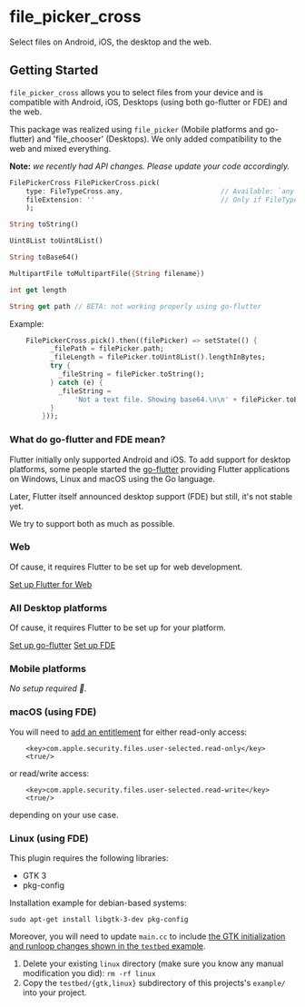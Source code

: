 # file_picker_cross

Select files on Android, iOS, the desktop and the web.

## Getting Started

`file_picker_cross` allows you to select files from your device and is compatible with Android, iOS, Desktops (using both go-flutter or FDE) and the web.

This package was realized using `file_picker` (Mobile platforms and go-flutter) and 'file_chooser' (Desktops). We only added compatibility to the web and mixed everything.

**Note:** *we recently had API changes. Please update your code accordingly.*
```dart
FilePickerCross FilePickerCross.pick(
    type: FileTypeCross.any,                        // Available: `any`, `audio`, `image`, `video`, `custom`. Note: not available using FDE
    fileExtension: ''                               // Only if FileTypeCross.custom . May be any file extension like `.dot`, `.ppt,.pptx,.odp`
    );

String toString()

Uint8List toUint8List()

String toBase64()

MultipartFile toMultipartFile({String filename})

int get length

String get path // BETA: not working properly using go-flutter
```

Example:
```dart
    FilePickerCross.pick().then((filePicker) => setState(() {
          _filePath = filePicker.path;
          _fileLength = filePicker.toUint8List().lengthInBytes;
          try {
            _fileString = filePicker.toString();
          } catch (e) {
            _fileString =
                'Not a text file. Showing base64.\n\n' + filePicker.toBase64();
          }
        }));
```

### What do go-flutter and FDE mean?

Flutter initially only supported Android and iOS. To add support for desktop platforms, some people started the [go-flutter](https://github.com/go-flutter-desktop/go-flutter) providing Flutter applications on Windows, Linux and macOS using the Go language.

Later, Flutter itself announced desktop support (FDE) but still, it's not stable yet.

We try to support both as much as possible.

### Web

Of cause, it requires Flutter to be set up for web development.

[Set up Flutter for Web](https://flutter.dev/web)

### All Desktop platforms

Of cause, it requires Flutter to be set up for your platform.

[Set up go-flutter](https://hover.build/) [Set up FDE](https://flutter.dev/desktop)

### Mobile platforms

*No setup required :tada:.*

### macOS (using FDE)

You will need to [add an
entitlement](https://github.com/google/flutter-desktop-embedding/blob/master/macOS-Security.md)
for either read-only access:
```
	<key>com.apple.security.files.user-selected.read-only</key>
	<true/>
```
or read/write access:
```
	<key>com.apple.security.files.user-selected.read-write</key>
	<true/>
```
depending on your use case.

### Linux (using FDE)

This plugin requires the following libraries:

* GTK 3
* pkg-config

Installation example for debian-based systems:

```shell
sudo apt-get install libgtk-3-dev pkg-config
```

Moreover, you will need to update `main.cc` to include [the GTK initialization and runloop changes
shown in the `testbed`
example](https://github.com/google/flutter-desktop-embedding/blob/master/testbed/linux/main.cc#L81-L91).

1. Delete your existing `linux` directory (make sure you know any manual modification you did): `rm -rf linux`
2. Copy the `testbed/{gtk,linux}` subdirectory of this projects's `example/` into your project.

